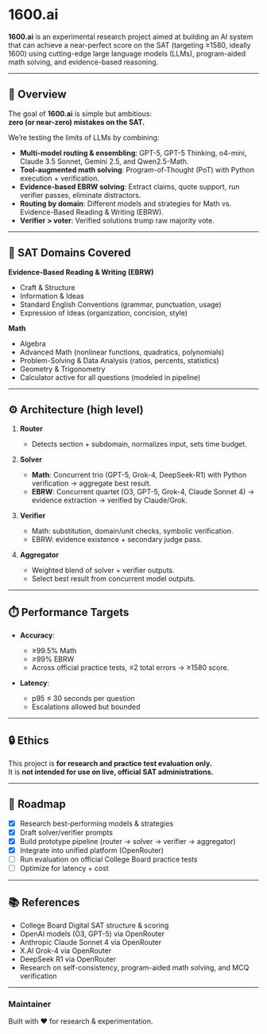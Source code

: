 # 1600.ai

**1600.ai** is an experimental research project aimed at building an AI system that can achieve a near-perfect score on the SAT (targeting ≥1580, ideally 1600) using cutting-edge large language models (LLMs), program-aided math solving, and evidence-based reasoning.

---

## 🚀 Overview

The goal of **1600.ai** is simple but ambitious:  
**zero (or near-zero) mistakes on the SAT.**

We’re testing the limits of LLMs by combining:
- **Multi-model routing & ensembling**: GPT-5, GPT-5 Thinking, o4-mini, Claude 3.5 Sonnet, Gemini 2.5, and Qwen2.5-Math.  
- **Tool-augmented math solving**: Program-of-Thought (PoT) with Python execution + verification.  
- **Evidence-based EBRW solving**: Extract claims, quote support, run verifier passes, eliminate distractors.  
- **Routing by domain**: Different models and strategies for Math vs. Evidence-Based Reading & Writing (EBRW).  
- **Verifier > voter**: Verified solutions trump raw majority vote.

---

## 🧩 SAT Domains Covered

**Evidence-Based Reading & Writing (EBRW)**
- Craft & Structure  
- Information & Ideas  
- Standard English Conventions (grammar, punctuation, usage)  
- Expression of Ideas (organization, concision, style)

**Math**
- Algebra  
- Advanced Math (nonlinear functions, quadratics, polynomials)  
- Problem-Solving & Data Analysis (ratios, percents, statistics)  
- Geometry & Trigonometry  
- Calculator active for all questions (modeled in pipeline)

---

## ⚙️ Architecture (high level)

1. **Router**  
   - Detects section + subdomain, normalizes input, sets time budget.

2. **Solver**  
   - **Math**: Concurrent trio (GPT-5, Grok-4, DeepSeek-R1) with Python verification → aggregate best result.  
   - **EBRW**: Concurrent quartet (O3, GPT-5, Grok-4, Claude Sonnet 4) → evidence extraction → verified by Claude/Grok.  

3. **Verifier**  
   - Math: substitution, domain/unit checks, symbolic verification.  
   - EBRW: evidence existence + secondary judge pass.  

4. **Aggregator**  
   - Weighted blend of solver + verifier outputs.  
   - Select best result from concurrent model outputs.

---

## ⏱️ Performance Targets

- **Accuracy**:  
  - ≥99.5% Math  
  - ≥99% EBRW  
  - Across official practice tests, ≤2 total errors → ≥1580 score.  

- **Latency**:  
  - p95 ≤ 30 seconds per question  
  - Escalations allowed but bounded

---

## 🔒 Ethics

This project is **for research and practice test evaluation only.**  
It is **not intended for use on live, official SAT administrations.**

---

## 📍 Roadmap

- [x] Research best-performing models & strategies  
- [x] Draft solver/verifier prompts  
- [x] Build prototype pipeline (router → solver → verifier → aggregator)  
- [x] Integrate into unified platform (OpenRouter)  
- [ ] Run evaluation on official College Board practice tests  
- [ ] Optimize for latency + cost  

---

## 📚 References

- College Board Digital SAT structure & scoring  
- OpenAI models (O3, GPT-5) via OpenRouter
- Anthropic Claude Sonnet 4 via OpenRouter
- X.AI Grok-4 via OpenRouter
- DeepSeek R1 via OpenRouter
- Research on self-consistency, program-aided math solving, and MCQ verification  

---

### Maintainer
Built with ❤️ for research & experimentation.  
